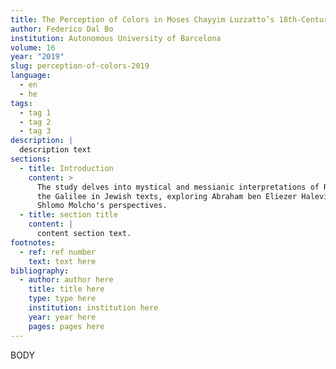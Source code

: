```yaml
---
title: The Perception of Colors in Moses Chayyim Luzzatto’s 18th-Century Kabbalah
author: Federico Dal Bo
institution: Autonomous University of Barcelona
volume: 16
year: "2019"
slug: perception-of-colors-2019
language:
  - en
  - he
tags:
  - tag 1
  - tag 2
  - tag 3
description: |
  description text
sections:
  - title: Introduction
    content: >
      The study delves into mystical and messianic interpretations of Rome and
      the Galilee in Jewish texts, exploring Abraham ben Eliezer Halevi's and
      Shlomo Molcho's perspectives.
  - title: section title
    content: |
      content section text.
footnotes:
  - ref: ref number
    text: text here
bibliography:
  - author: author here
    title: title here
    type: type here
    institution: institution here
    year: year here
    pages: pages here
---
```

BODY